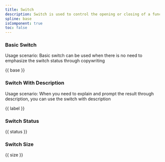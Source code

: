 ```yaml
---
title: Switch
description: Switch is used to control the opening or closing of a function
spline: base
isComponent: true
toc: false
---
```



### Basic Switch

Usage scenario: Basic switch can be used when there is no need to emphasize the switch status through copywriting

{{ base }}

### Switch With Description

Usage scenario: When you need to explain and prompt the result through description, you can use the switch with description

{{ label }}

### Switch Status

{{ status }}

### Switch Size

{{ size }}
